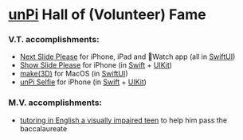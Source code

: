 # [unPi](https://www.unpi.ro/english) Hall of (Volunteer) Fame

### V.T. accomplishments:
- [Next Slide Please](https://apps.apple.com/fi/app/next-slide-please/id1588093998) for iPhone, iPad and Watch app (all in [SwiftUI](https://developer.apple.com/xcode/swiftui/))
- [Show Slide Please](https://apps.apple.com/fi/app/show-slide-please/id1588091832) for iPhone (in [Swift](https://developer.apple.com/swift/) + [UIKit](https://developer.apple.com/documentation/uikit))
- [make(3D)](https://apps.apple.com/fi/app/make-3d/id1667599971?mt=12) for MacOS (in [SwiftUI](https://developer.apple.com/xcode/swiftui/))
- [unPi Selfie](https://apps.apple.com/tt/app/unpi-selfie/id1666365351) for iPhone (in [Swift](https://developer.apple.com/swift/) + [UIKit](https://developer.apple.com/documentation/uikit))

### M.V. accomplishments:
- [tutoring in English a visually impaired teen](https://amais.ro/2022/03/24/marcel-absolvent-programare-amais/) to help him pass the baccalaureate
